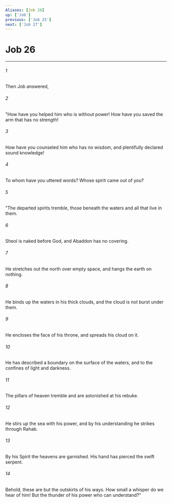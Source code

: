 ```yaml
---
Aliases: [Job 26]
up: ['Job']
previous: ['Job 25']
next: ['Job 27']
---
```

# Job 26
***





###### 1 

Then Job answered, 



###### 2 

"How have you helped him who is without power! How have you saved the arm that has no strength! 



###### 3 

How have you counseled him who has no wisdom, and plentifully declared sound knowledge! 



###### 4 

To whom have you uttered words? Whose spirit came out of you? 



###### 5 

"The departed spirits tremble, those beneath the waters and all that live in them. 



###### 6 

Sheol is naked before God, and Abaddon has no covering. 



###### 7 

He stretches out the north over empty space, and hangs the earth on nothing. 



###### 8 

He binds up the waters in his thick clouds, and the cloud is not burst under them. 



###### 9 

He encloses the face of his throne, and spreads his cloud on it. 



###### 10 

He has described a boundary on the surface of the waters, and to the confines of light and darkness. 



###### 11 

The pillars of heaven tremble and are astonished at his rebuke. 



###### 12 

He stirs up the sea with his power, and by his understanding he strikes through Rahab. 



###### 13 

By his Spirit the heavens are garnished. His hand has pierced the swift serpent. 



###### 14 

Behold, these are but the outskirts of his ways. How small a whisper do we hear of him! But the thunder of his power who can understand?"
